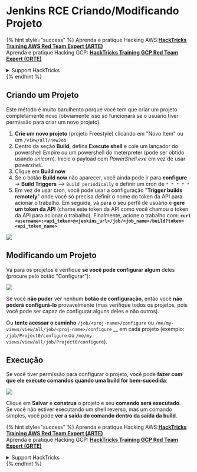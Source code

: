 # Jenkins RCE Criando/Modificando Projeto

{% hint style="success" %}
Aprenda e pratique Hacking AWS:<img src="../../.gitbook/assets/image (1).png" alt="" data-size="line">[**HackTricks Training AWS Red Team Expert (ARTE)**](https://training.hacktricks.xyz/courses/arte)<img src="../../.gitbook/assets/image (1).png" alt="" data-size="line">\
Aprenda e pratique Hacking GCP: <img src="../../.gitbook/assets/image (2).png" alt="" data-size="line">[**HackTricks Training GCP Red Team Expert (GRTE)**<img src="../../.gitbook/assets/image (2).png" alt="" data-size="line">](https://training.hacktricks.xyz/courses/grte)

<details>

<summary>Support HackTricks</summary>

* Confira os [**planos de assinatura**](https://github.com/sponsors/carlospolop)!
* **Junte-se ao** 💬 [**grupo do Discord**](https://discord.gg/hRep4RUj7f) ou ao [**grupo do telegram**](https://t.me/peass) ou **siga**-nos no **Twitter** 🐦 [**@hacktricks\_live**](https://twitter.com/hacktricks\_live)**.**
* **Compartilhe truques de hacking enviando PRs para o** [**HackTricks**](https://github.com/carlospolop/hacktricks) e [**HackTricks Cloud**](https://github.com/carlospolop/hacktricks-cloud) repositórios do github.

</details>
{% endhint %}

## Criando um Projeto

Este método é muito barulhento porque você tem que criar um projeto completamente novo (obviamente isso só funcionará se o usuário tiver permissão para criar um novo projeto).

1. **Crie um novo projeto** (projeto Freestyle) clicando em "Novo Item" ou em `/view/all/newJob`
2. Dentro da seção **Build**, defina **Execute shell** e cole um lançador do powershell Empire ou um powershell do meterpreter (pode ser obtido usando _unicorn_). Inicie o payload com _PowerShell.exe_ em vez de usar _powershell._
3. Clique em **Build now**
1. Se o botão **Build now** não aparecer, você ainda pode ir para **configure** --> **Build Triggers** --> `Build periodically` e definir um cron de `* * * * *`
2. Em vez de usar cron, você pode usar a configuração "**Trigger builds remotely**" onde você só precisa definir o nome do token da API para acionar o trabalho. Em seguida, vá para o seu perfil de usuário e **gere um token da API** (chame este token da API como você chamou o token da API para acionar o trabalho). Finalmente, acione o trabalho com: **`curl <username>:<api_token>@<jenkins_url>/job/<job_name>/build?token=<api_token_name>`**

![](<../../.gitbook/assets/image (165).png>)

## Modificando um Projeto

Vá para os projetos e verifique **se você pode configurar algum** deles (procure pelo botão "Configurar"):

![](<../../.gitbook/assets/image (265).png>)

Se você **não puder** ver nenhum **botão de configuração**, então você **não poderá** **configurá-lo** provavelmente (mas verifique todos os projetos, pois você pode ser capaz de configurar alguns deles e não outros).

Ou **tente acessar o caminho** `/job/<proj-name>/configure` ou `/me/my-views/view/all/job/<proj-name>/configure` \_\_ em cada projeto (exemplo: `/job/Project0/configure` ou `/me/my-views/view/all/job/Project0/configure`).

## Execução

Se você tiver permissão para configurar o projeto, você pode **fazer com que ele execute comandos quando uma build for bem-sucedida**:

![](<../../.gitbook/assets/image (98).png>)

Clique em **Salvar** e **construa** o projeto e seu **comando será executado**.\
Se você não estiver executando um shell reverso, mas um comando simples, você pode **ver a saída do comando dentro da saída da build**.

{% hint style="success" %}
Aprenda e pratique Hacking AWS:<img src="../../.gitbook/assets/image (1).png" alt="" data-size="line">[**HackTricks Training AWS Red Team Expert (ARTE)**](https://training.hacktricks.xyz/courses/arte)<img src="../../.gitbook/assets/image (1).png" alt="" data-size="line">\
Aprenda e pratique Hacking GCP: <img src="../../.gitbook/assets/image (2).png" alt="" data-size="line">[**HackTricks Training GCP Red Team Expert (GRTE)**<img src="../../.gitbook/assets/image (2).png" alt="" data-size="line">](https://training.hacktricks.xyz/courses/grte)

<details>

<summary>Support HackTricks</summary>

* Confira os [**planos de assinatura**](https://github.com/sponsors/carlospolop)!
* **Junte-se ao** 💬 [**grupo do Discord**](https://discord.gg/hRep4RUj7f) ou ao [**grupo do telegram**](https://t.me/peass) ou **siga**-nos no **Twitter** 🐦 [**@hacktricks\_live**](https://twitter.com/hacktricks\_live)**.**
* **Compartilhe truques de hacking enviando PRs para o** [**HackTricks**](https://github.com/carlospolop/hacktricks) e [**HackTricks Cloud**](https://github.com/carlospolop/hacktricks-cloud) repositórios do github.

</details>
{% endhint %}
